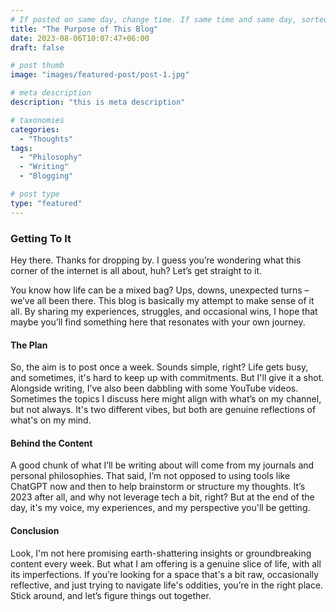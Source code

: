 ```yaml
---
# If posted on same day, change time. If same time and same day, sorted by title (alphabetically and numerically)
title: "The Purpose of This Blog"
date: 2023-08-06T10:07:47+06:00
draft: false

# post thumb
image: "images/featured-post/post-1.jpg"

# meta description
description: "this is meta description"

# taxonomies
categories:
  - "Thoughts"
tags:
  - "Philosophy"
  - "Writing" 
  - "Blogging" 

# post type
type: "featured"
---
```

### Getting To It

Hey there. Thanks for dropping by. I guess you’re wondering what this corner of the internet is all about, huh? Let’s get straight to it.

You know how life can be a mixed bag? Ups, downs, unexpected turns – we’ve all been there. This blog is basically my attempt to make sense of it all. By sharing my experiences, struggles, and occasional wins, I hope that maybe you’ll find something here that resonates with your own journey.

#### The Plan

So, the aim is to post once a week. Sounds simple, right? Life gets busy, and sometimes, it's hard to keep up with commitments. But I'll give it a shot. Alongside writing, I’ve also been dabbling with some YouTube videos. Sometimes the topics I discuss here might align with what’s on my channel, but not always. It's two different vibes, but both are genuine reflections of what's on my mind.

#### Behind the Content

A good chunk of what I’ll be writing about will come from my journals and personal philosophies. That said, I’m not opposed to using tools like ChatGPT now and then to help brainstorm or structure my thoughts. It’s 2023 after all, and why not leverage tech a bit, right? But at the end of the day, it's my voice, my experiences, and my perspective you'll be getting.

#### Conclusion

Look, I'm not here promising earth-shattering insights or groundbreaking content every week. But what I am offering is a genuine slice of life, with all its imperfections. If you’re looking for a space that's a bit raw, occasionally reflective, and just trying to navigate life's oddities, you’re in the right place. Stick around, and let’s figure things out together.
